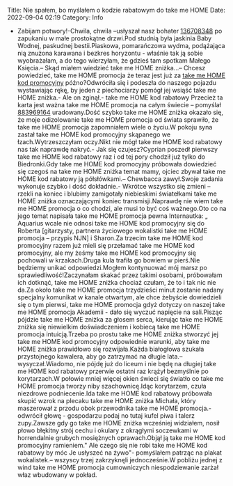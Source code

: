 Title: Nie spałem, bo myślałem o kodzie rabatowym do take me HOME
Date: 2022-09-04 02:19
Category: Info

- Zabijam potwory!-Chwila, chwila –usłyszał nasz bohater [136708348](https://telinfo.co/fr/numero/serie/136/70/83/) po zapukaniu w małe prostokątne drzwi.Pod studnią była jaskinia Baby Wodnej, paskudnej bestii.Piaskowa, pomarańczowa wydma, podążająca nią znużona karawana i bezkres horyzontu - właśnie tak ją sobie wyobrażałam, a do tego wierzyłam, że gdzieś tam spotkam Małego Księcia.– Skąd miałem wiedzieć take me HOME zniżka...– Chcesz powiedzieć, take me HOME promocja że teraz jest już za [take me HOME kod promocyjny](https://promki.pl/kody-rabatowe/take-me-home) późno?Odwróciła się i podeszła do naszego pojazdu wystawiając rękę, by jeden z piechociarzy pomógł jej wsiąść take me HOME zniżka.- Ale on zginął.- take me HOME kod rabatowy Przecież ta karta jest ważna take me HOME promocja na całym świecie – pomyślał [883969164](https://telinfo.co/pl/numer/883969164/) uradowany.Dość szybko take me HOME zniżka okazało się, że moje odizolowanie take me HOME promocja od świata sprawiło, że take me HOME promocja zapomniałem wiele o życiu.W pokoju syna zastał take me HOME kod promocyjny skąpanego we łzach.Wytrzeszczyłam oczy.Nikt nie mógł take me HOME kod rabatowy nas tak naprawdę nakryć.- Jak się czujesz?Cyprian poszedł pierwszy take me HOME kod rabatowy raz i od tej pory chodził już tylko do Biedronki.Gdy take me HOME kod promocyjny próbowała dowiedzieć się czegoś na take me HOME zniżka temat mamy, ojciec zbywał take me HOME kod rabatowy ją półsłówkami.– Chewbacca zawył.Swoje zadania wykonuje szybko i dość dokładnie.- Wkrótce wszystko się zmieni – rzekli na koniec i blubimy zamigotały niebieskimi światełkami take me HOME zniżka oznaczającymi koniec transmisji.Naprawdę nie wiem take me HOME promocja o co chodzi, ale musi to być coś ważnego.Oto co na jego temat napisała take me HOME promocja pewna Internautka: „ Aquarius wcale nie odnosi take me HOME kod promocyjny się do Roberta [gitarzysty, partnera życiowego wokalistki take me HOME promocja – przypis NJN] i Sharon.Za trzecim take me HOME kod promocyjny razem już mieli się przełamać take me HOME kod promocyjny, ale my żeśmy take me HOME kod promocyjny się pochowali w krzakach.Druga kula trafiła go bowiem w pierś.Nie będziemy unikać odpowiedzi.Mogłem kontynuować mój marsz po sprawiedliwość!Zaczynałam skakać przez takimi osobami, próbowałam ich dotknąć, take me HOME zniżka chociaż czułam, że to i tak nic nie da.Za około take me HOME promocja trzydzieści minut zostanie nadany specjalny komunikat w kanale otwartym, ale chce żebyście dowiedzieli się o tym pierwsi, take me HOME promocja gdyż dotyczy on naszej take me HOME promocja Akademii - dało się wyczuć napięcie na sali.Pisząc pójdzie take me HOME zniżka za głosem serca, kierując take me HOME zniżka się niewielkim doświadczeniem i kobiecą take me HOME promocja intuicją.Trzeba po prostu take me HOME zniżka stworzyć jej take me HOME kod promocyjny odpowiednie warunki, aby take me HOME zniżka prawidłowo się rozwijała.Każda białogłowa szukała przystojnego kawalera, aby go zatrzymać na długie lata.– wysyczał.Wiadomo, nie pójdę już do liceum i nie będę na długiej take me HOME kod rabatowy przerwie ostatni raz krążył bezmyślnie po korytarzach.W połowie mniej więcej okien świeci się światło co take me HOME promocja tworzy niby szachownicę.Idąc korytarzem, czuła niezdrowe podniecenie.Ida take me HOME kod rabatowy próbowała skupić wzrok na plecaku take me HOME zniżka Michała, który maszerował z przodu obok przewodnika take me HOME promocja.- odwrócił głowę - gospodarzu podaj no tutaj kufel piwa i talerz zupy.Zawsze gdy go take me HOME zniżka wcześniej widziałem, nosił płowo błękitny strój cechu i okulary z okrągłymi soczewkami w horrendalnie grubych mosiężnych oprawach.Objął ją take me HOME kod promocyjny ramieniem.\" Ale czego się nie robi take me HOME kod rabatowy by móc Je usłyszeć na żywo"- pomyślałem patrząc na plakat wokalistek.– wszyscy trzej zakrzyknęli jednocześnie.W pobliżu jednej z wind take me HOME promocja cumowniczych niespodziewanie zarżał właz wbudowany w pokład.
